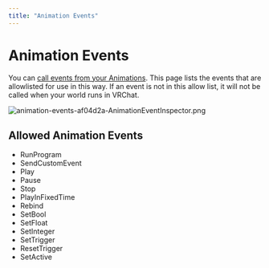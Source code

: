 ```yaml
---
title: "Animation Events"
---
```


# Animation Events

You can [call events from your Animations](https://docs.unity3d.com/2019.4/Documentation/Manual/script-AnimationWindowEvent.html). This page lists the events that are allowlisted for use in this way. If an event is not in this allow list, it will not be called when your world runs in VRChat.

![animation-events-af04d2a-AnimationEventInspector.png](/creators.vrchat.com/images/worlds/animation-events-af04d2a-AnimationEventInspector.png)

## Allowed Animation Events
* RunProgram
* SendCustomEvent
* Play
* Pause
* Stop
* PlayInFixedTime
* Rebind
* SetBool
* SetFloat
* SetInteger
* SetTrigger
* ResetTrigger
* SetActive